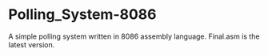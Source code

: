 # Polling_System-8086
A simple polling system written in 8086 assembly language.
Final.asm is the latest version.
